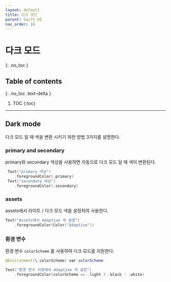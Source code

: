 ```yaml
---
layout: default
title: 다크 모드 
parent: Swift UI
nav_order: 16
---
```



# 다크 모드 
{: .no_toc }


## Table of contents
{: .no_toc .text-delta }

1. TOC
{:toc}

---


## Dark mode 

다크 모드 일 때 색을 변환 시키기 위한 방법 3가지를 설명한다. 

### primary and secondary 

primary와 secondary 색상을 사용하면 자동으로 다크 모드 일 때 색이 변환된다. 

```swift
 Text("primary 색상")
    .foregroundColor(.primary)
 Text("secondary 색상")
    .foregroundColor(.secondary)
```

### assets

assets에서 라이트 / 다크 모드 색을 설정하여 사용한다. 

```swift
Text("Assets에서 Adaptive 색 설정")
    .foregroundColor(Color("Adaptive"))
```

### 환경 변수 

환경 변수 `colorScheme` 를 사용하여 다크 모드를 지원한다. 

```swift
@Environment(\.colorScheme) var colorScheme

Text("환경 변수 사용해서 Adaptive 색 설정")
    .foregroundColor(colorScheme == .light ? .black : .white)
```


